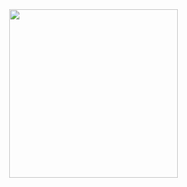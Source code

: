 <div id="header" align="center">
  <img src="https://i.giphy.com/media/v1.Y2lkPTc5MGI3NjExbnh4Nm5hdzljMjB4NW85NjQydHRvMXViaDkydHhwNHpjZGpwYmhmOSZlcD12MV9pbnRlcm5hbF9naWZfYnlfaWQmY3Q9Zw/L1R1tvI9svkIWwpVYr/giphy.gif" width="300"/>
</div>
